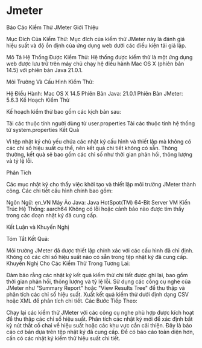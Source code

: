 # Jmeter
Báo Cáo Kiểm Thử JMeter
Giới Thiệu

Mục Đích Của Kiểm Thử:
Mục đích của kiểm thử JMeter này là đánh giá hiệu suất và độ ổn định của ứng dụng web dưới các điều kiện tải giả lập.

Mô Tả Hệ Thống Được Kiểm Thử:
Hệ thống được kiểm thử là một ứng dụng web được lưu trữ trên máy chủ chạy hệ điều hành Mac OS X (phiên bản 14.5) với phiên bản Java 21.0.1.

Môi Trường Và Cấu Hình Kiểm Thử:

Hệ Điều Hành: Mac OS X 14.5
Phiên Bản Java: 21.0.1
Phiên Bản JMeter: 5.6.3
Kế Hoạch Kiểm Thử

Kế hoạch kiểm thử bao gồm các kịch bản sau:

Tải các thuộc tính người dùng từ user.properties
Tải các thuộc tính hệ thống từ system.properties
Kết Quả

Vì tệp nhật ký chủ yếu chứa các nhật ký cấu hình và thiết lập mà không có các chỉ số hiệu suất cụ thể, nên kết quả chi tiết không có sẵn. Thông thường, kết quả sẽ bao gồm các chỉ số như thời gian phản hồi, thông lượng và tỷ lệ lỗi.

Phân Tích

Các mục nhật ký cho thấy việc khởi tạo và thiết lập môi trường JMeter thành công. Các chi tiết cấu hình chính bao gồm:

Ngôn Ngữ: en_VN
Máy Ảo Java: Java HotSpot(TM) 64-Bit Server VM
Kiến Trúc Hệ Thống: aarch64
Không có lỗi hoặc cảnh báo nào được tìm thấy trong các đoạn nhật ký đã cung cấp.

Kết Luận và Khuyến Nghị

Tóm Tắt Kết Quả:

Môi trường JMeter đã được thiết lập chính xác với các cấu hình đã chỉ định.
Không có các chỉ số hiệu suất nào có sẵn trong tệp nhật ký đã cung cấp.
Khuyến Nghị Cho Các Kiểm Thử Trong Tương Lai:

Đảm bảo rằng các nhật ký kết quả kiểm thử chi tiết được ghi lại, bao gồm thời gian phản hồi, thông lượng và tỷ lệ lỗi.
Sử dụng các công cụ nghe của JMeter như "Summary Report" hoặc "View Results Tree" để thu thập và phân tích các chỉ số hiệu suất.
Xuất kết quả kiểm thử dưới định dạng CSV hoặc XML để phân tích chi tiết.
Các Bước Tiếp Theo:

Chạy lại các kiểm thử JMeter với các công cụ nghe phù hợp được kích hoạt để thu thập các chỉ số hiệu suất.
Phân tích các nhật ký mới để xác định bất kỳ nút thắt cổ chai về hiệu suất hoặc các khu vực cần cải thiện.
Đây là báo cáo cơ bản dựa trên tệp nhật ký đã cung cấp. Để có báo cáo toàn diện hơn, cần có các nhật ký kiểm thử hiệu suất chi tiết.





